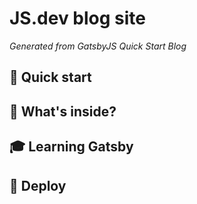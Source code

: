 # JS.dev blog site

_Generated from GatsbyJS Quick Start Blog_


## 🚀 Quick start


## 🧐 What's inside?


## 🎓 Learning Gatsby


## 💫 Deploy

